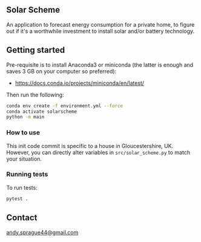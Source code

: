 ## Solar Scheme

An application to forecast energy consumption for a private home, to figure out if it's a worthwhile investment to install solar and/or battery technology.

## Getting started

Pre-requisite is to install Anaconda3 or miniconda (the latter is enough and saves 3 GB on your computer so preferred): 
- https://docs.conda.io/projects/miniconda/en/latest/

Then run the following:

```sh
conda env create -f environment.yml --force
conda activate solarscheme
python -m main
```

### How to use

This init code commit is specific to a house in Gloucestershire, UK. However, you can directly alter variables in `src/solar_scheme.py` to match your situation.

### Running tests

To run tests:
```sh
pytest .
```

## Contact

andy.sprague44@gmail.com
